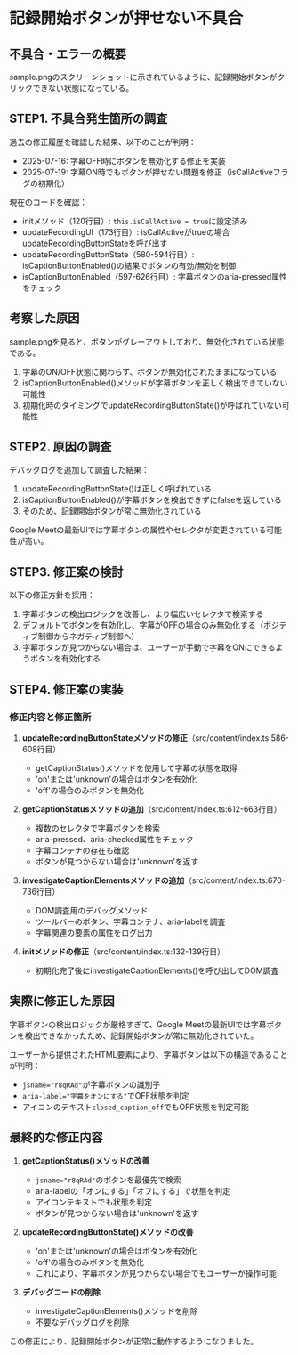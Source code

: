 # 記録開始ボタンが押せない不具合

## 不具合・エラーの概要
sample.pngのスクリーンショットに示されているように、記録開始ボタンがクリックできない状態になっている。

## STEP1. 不具合発生箇所の調査
過去の修正履歴を確認した結果、以下のことが判明：
- 2025-07-16: 字幕OFF時にボタンを無効化する修正を実装
- 2025-07-19: 字幕ON時でもボタンが押せない問題を修正（isCallActiveフラグの初期化）

現在のコードを確認：
- initメソッド（120行目）: `this.isCallActive = true`に設定済み
- updateRecordingUI（173行目）: isCallActiveがtrueの場合updateRecordingButtonStateを呼び出す
- updateRecordingButtonState（580-594行目）: isCaptionButtonEnabled()の結果でボタンの有効/無効を制御
- isCaptionButtonEnabled（597-626行目）: 字幕ボタンのaria-pressed属性をチェック

## 考察した原因
sample.pngを見ると、ボタンがグレーアウトしており、無効化されている状態である。
1. 字幕のON/OFF状態に関わらず、ボタンが無効化されたままになっている
2. isCaptionButtonEnabled()メソッドが字幕ボタンを正しく検出できていない可能性
3. 初期化時のタイミングでupdateRecordingButtonState()が呼ばれていない可能性

## STEP2. 原因の調査
デバッグログを追加して調査した結果：
1. updateRecordingButtonState()は正しく呼ばれている
2. isCaptionButtonEnabled()が字幕ボタンを検出できずにfalseを返している
3. そのため、記録開始ボタンが常に無効化されている

Google Meetの最新UIでは字幕ボタンの属性やセレクタが変更されている可能性が高い。

## STEP3. 修正案の検討
以下の修正方針を採用：
1. 字幕ボタンの検出ロジックを改善し、より幅広いセレクタで検索する
2. デフォルトでボタンを有効化し、字幕がOFFの場合のみ無効化する（ポジティブ制御からネガティブ制御へ）
3. 字幕ボタンが見つからない場合は、ユーザーが手動で字幕をONにできるようボタンを有効化する

## STEP4. 修正案の実装

### 修正内容と修正箇所

1. **updateRecordingButtonStateメソッドの修正**（src/content/index.ts:586-608行目）
   - getCaptionStatus()メソッドを使用して字幕の状態を取得
   - 'on'または'unknown'の場合はボタンを有効化
   - 'off'の場合のみボタンを無効化

2. **getCaptionStatusメソッドの追加**（src/content/index.ts:612-663行目）
   - 複数のセレクタで字幕ボタンを検索
   - aria-pressed、aria-checked属性をチェック
   - 字幕コンテナの存在も確認
   - ボタンが見つからない場合は'unknown'を返す

3. **investigateCaptionElementsメソッドの追加**（src/content/index.ts:670-736行目）
   - DOM調査用のデバッグメソッド
   - ツールバーのボタン、字幕コンテナ、aria-labelを調査
   - 字幕関連の要素の属性をログ出力

4. **initメソッドの修正**（src/content/index.ts:132-139行目）
   - 初期化完了後にinvestigateCaptionElements()を呼び出してDOM調査

## 実際に修正した原因
字幕ボタンの検出ロジックが厳格すぎて、Google Meetの最新UIでは字幕ボタンを検出できなかったため、記録開始ボタンが常に無効化されていた。

ユーザーから提供されたHTML要素により、字幕ボタンは以下の構造であることが判明：
- `jsname="r8qRAd"`が字幕ボタンの識別子
- `aria-label="字幕をオンにする"`でOFF状態を判定
- アイコンのテキスト`closed_caption_off`でもOFF状態を判定可能

## 最終的な修正内容

1. **getCaptionStatus()メソッドの改善**
   - `jsname="r8qRAd"`のボタンを最優先で検索
   - aria-labelの「オンにする」「オフにする」で状態を判定
   - アイコンテキストでも状態を判定
   - ボタンが見つからない場合は'unknown'を返す

2. **updateRecordingButtonState()メソッドの改善**
   - 'on'または'unknown'の場合はボタンを有効化
   - 'off'の場合のみボタンを無効化
   - これにより、字幕ボタンが見つからない場合でもユーザーが操作可能

3. **デバッグコードの削除**
   - investigateCaptionElements()メソッドを削除
   - 不要なデバッグログを削除

この修正により、記録開始ボタンが正常に動作するようになりました。